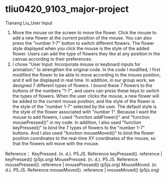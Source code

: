# tliu0420_9103_major-project
Tianang Liu_User Input

1. Move the mouse on the screen to move the flower. Click the mouse to add a new flower at the current position of the mouse. You can also press the "number 1-7" button to switch different flowers. The flower style displayed when you click the mouse is the style of the added flower. Users can add the type of flowers they like at any position in the canvas according to their preferences.
2. I chose "User Input: Incorporate mouse or keyboard inputs for animation." to strengthen the original code. In the code I modified, I first modified the flower to be able to move according to the mouse position, and it will be displayed in real time. In addition, in our group work, we designed 7 different types of flowers. I bound these 7 flowers to the buttons of the numbers "1-7", and users can press these keys to switch the types of flowers. When the user clicks the mouse, a new flower will be added to the current mouse position, and the style of the flower is the style of the "number 1-7" selected by the user. The default style is the style of the flower associated with "number 1". Because I want the mouse to add flowers, I used "function addFlower()" and "function mousePressed()" in my code. In addition, I also used "function keyPressed()" to bind the 7 types of flowers to the "number 1-7" buttons. And I also used "function mouseMoved()" to bind the flower position coordinates to the real-time XY coordinates of the mouse, so that the flowers will move with the mouse.

Reference：
KeyPressed. (n. d.). P5.JS. Reference keyPressed().
reference | keyPressed() (p5js.org)
MousePressed. (n. d.). P5.JS. Reference mousePressed().
reference | mousePressed() (p5js.org)
MouseMoved. (n. d.). P5.JS. Reference mouseMoved().
reference | mouseMoved() (p5js.org)